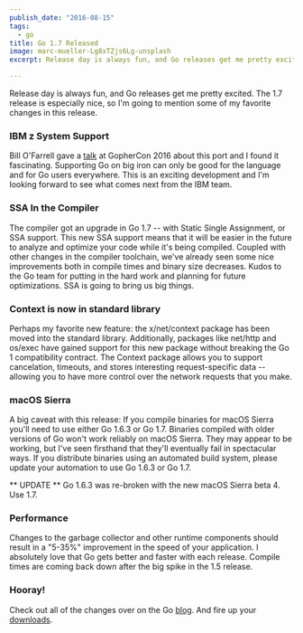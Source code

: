 ```yaml
---
publish_date: "2016-08-15"
tags:
  - go
title: Go 1.7 Released
image: marc-mueller-Lg8xTZjs6Lg-unsplash
excerpt: Release day is always fun, and Go releases get me pretty excited. The 1.7 release is especially nice, so I'm going to mention some of my favorite changes in this release.

---
```


Release day is always fun, and Go releases get me pretty excited. The 1.7 release is especially nice, so I'm going to mention some of my favorite changes in this release.

### IBM z System Support

Bill O'Farrell gave a [talk](https://github.com/gophercon/2016-talks/blob/master/BillO'Farrell-GoForLinuxOnZ.pptx) at GopherCon 2016 about this port and I found it fascinating. Supporting Go on big iron can only be good for the language and for Go users everywhere. This is an exciting development and I'm looking forward to see what comes next from the IBM team.

### SSA In the Compiler

The compiler got an upgrade in Go 1.7 -- with Static Single Assignment, or SSA support. This new SSA support means that it will be easier in the future to analyze and optimize your code while it's being compiled. Coupled with other changes in the compiler toolchain, we've already seen some nice improvements both in compile times and binary size decreases. Kudos to the Go team for putting in the hard work and planning for future optimizations. SSA is going to bring us big things.

### Context is now in standard library

Perhaps my favorite new feature: the x/net/context package has been moved into the standard library. Additionally, packages like net/http and os/exec have gained support for this new package without breaking the Go 1 compatibility contract. The Context package allows you to support cancelation, timeouts, and stores interesting request-specific data -- allowing you to have more control over the network requests that you make.

### macOS Sierra

A big caveat with this release: If you compile binaries for macOS Sierra you'll need to use either Go 1.6.3 or Go 1.7. Binaries compiled with older versions of Go won't work reliably on macOS Sierra. They may appear to be working, but I've seen firsthand that they'll eventually fail in spectacular ways. If you distribute binaries using an automated build system, please update your automation to use Go 1.6.3 or Go 1.7.

** UPDATE ** Go 1.6.3 was re-broken with the new macOS Sierra beta 4. Use 1.7.

### Performance

Changes to the garbage collector and other runtime components should result in a "5-35%" improvement in the speed of your application. I absolutely love that Go gets better and faster with each release. Compile times are coming back down after the big spike in the 1.5 release.

### Hooray!

Check out all of the changes over on the Go [blog](https://golang.org/doc/go1.7). And fire up your [downloads](https://golang.org/dl/).
